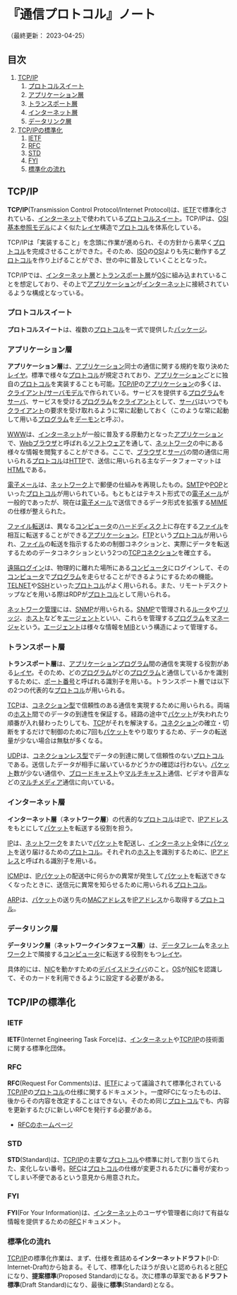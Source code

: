 # 『通信プロトコル』ノート

（最終更新： 2023-04-25）


## 目次

1. [TCP/IP](#tcpip)
	1. [プロトコルスイート](#プロトコルスイート)
	1. [アプリケーション層](#アプリケーション層)
	1. [トランスポート層](#トランスポート層)
	1. [インターネット層](#インターネット層)
	1. [データリンク層](#データリンク層)
1. [TCP/IPの標準化](#tcp-ipの標準化)
	1. [IETF](#ietf)
	1. [RFC](#rfc)
	1. [STD](#std)
	1. [FYI](#fyi)
	1. [標準化の流れ](#標準化の流れ)


## TCP/IP

**TCP/IP**(Transmission Control Protocol/Internet Protocol)は、[IETF](#ietf)で標準化されている、[インターネット](./network.md#インターネット)で使われている[プロトコルスイート](#プロトコルスイート)。TCP/IPは、[OSI基本参照モデル](./network_architecture.md#osi基本参照モデル)によく似た[レイヤ](./network_architecture.md#レイヤ)構造で[プロトコル](./network_architecture.md#プロトコル)を体系化している。

TCP/IPは「実装すること」を念頭に作業が進められ、その方針から素早く[プロトコル](./network_architecture.md#プロトコル)を完成させることができた。そのため、[ISO](./network_architecture.md#iso)の[OSI](./network_architecture.md#osi基本参照モデル)よりも先に動作する[プロトコル](./network_architecture.md#プロトコル)を作り上げることができ、世の中に普及していくこととなった。

TCP/IPでは、[インターネット層](#インターネット層)と[トランスポート層](#トランスポート層)が[OS](../../../computer/software/_/chapters/operating_system.md#オペレーティングシステム)に組み込まれていることを想定しており、その上で[アプリケーション](../../../computer/software/_/chapters/software.md#応用ソフトウェア)が[インターネット](./network.md#インターネット)に接続されているような構成となっている。

### プロトコルスイート

**プロトコルスイート**は、複数の[プロトコル](./network_architecture.md#プロトコル)を一式で提供した[パッケージ](../../../computer/software/_/chapters/package.md#パッケージ)。

### アプリケーション層

**アプリケーション層**は、[アプリケーション](../../../computer/software/_/chapters/software.md#応用ソフトウェア)同士の通信に関する規約を取り決めた[レイヤ](#レイヤ)。標準で様々な[プロトコル](./network_architecture.md#プロトコル)が規定されており、[アプリケーション](../../../computer/software/_/chapters/software.md#応用ソフトウェア)ごとに独自の[プロトコル](./network_architecture.md#プロトコル)を実装することも可能。[TCP/IP](#tcpip)の[アプリケーション](../../../computer/software/_/chapters/software.md#応用ソフトウェア)の多くは、[クライアント/サーバモデル](../../../system/_/chapters/system_processing_model.md#クライアントサーバシステム)で作られている。サービスを提供する[プログラム](../../../programming/_/chapters/programming.md#プログラム)を[サーバ](../../../system/_/chapters/system_processing_model.md#クライアントサーバシステム)、サービスを受ける[プログラム](../../../programming/_/chapters/programming.md#プログラム)を[クライアント](../../../system/_/chapters/system_processing_model.md#クライアントサーバシステム)として、[サーバ](../../../system/_/chapters/system_processing_model.md#クライアントサーバシステム)はいつでも[クライアント](../../../system/_/chapters/system_processing_model.md#クライアントサーバシステム)の要求を受け取れるように常に起動しておく（このような常に起動して用いる[プログラム](../../../programming/_/chapters/programming.md#プログラム)を[デーモン](../../../computer/linux/_/chapters/process_and_job.md#デーモン)と呼ぶ）。

[WWW](./application_layer.md#www)は、[インターネット](./network.md#インターネット)が一般に普及する原動力となった[アプリケーション](../../../computer/software/_/chapters/software.md#応用ソフトウェア)で、[Webブラウザ](./web.md#webブラウザ)と呼ばれる[ソフトウェア](../../../computer/software/_/chapters/software.md#ソフトウェア)を通して、[ネットワーク](./network.md#ネットワーク)の中にある様々な情報を閲覧することができる。ここで、[ブラウザ](./web.md#webブラウザ)と[サーバ](./web.md#webサーバ)の間の通信に用いられる[プロトコル](./network_architecture.md#プロトコル)は[HTTP](./application_layer.md#http)で、送信に用いられる主なデータフォーマットは[HTML](./web.md#html)である。

[電子メール](./application_layer.md#電子メール)は、[ネットワーク](./network.md#ネットワーク)上で郵便の仕組みを再現したもの。[SMTP](./application_layer.md#smtp)や[POP](./application_layer.md#pop)といった[プロトコル](./network_architecture.md#プロトコル)が用いられている。もともとはテキスト形式での[電子メール](./application_layer.md#電子メール)が一般的であったが、現在は[電子メール](./application_layer.md#電子メール)で送信できるデータ形式を拡張する[MIME](./application_layer.md#mime)の仕様が整えられた。

[ファイル転送](./application_layer.md#ファイル転送)は、異なる[コンピュータ](../../../computer/_/chapters/computer.md#コンピュータ)の[ハードディスク](../../../computer/hardware/_/chapters/auxiliary_memory_unit.md#ハードディスク)上に存在する[ファイル](../../../computer/software/_/chapters/file_system.md#ファイル)を相互に転送することができる[アプリケーション](../../../computer/software/_/chapters/software.md#応用ソフトウェア)。[FTP](./application_layer.md#ftp)という[プロトコル](./network_architecture.md#プロトコル)が用いられ、[ファイル](../../../computer/software/_/chapters/file_system.md#ファイル)の転送を指示するための制御コネクションと、実際にデータを転送するためのデータコネクションという2つの[TCP](./transport_layer.md#tcp)[コネクション](./network.md#コネクション)を確立する。

[遠隔ログイン](./application_layer.md#遠隔ログイン)は、物理的に離れた場所にある[コンピュータ](../../../computer/_/chapters/computer.md#コンピュータ)にログインして、その[コンピュータ](../../../computer/_/chapters/computer.md#コンピュータ)で[プログラム](../../../programming/_/chapters/programming.md#プログラム)を走らせることができるようにするための機能。[TELNET](./application_layer.md#telnet)や[SSH](./application_layer.md#ssh)といった[プロトコル](./network_architecture.md#プロトコル)がよく用いられる。また、リモートデスクトップなどを用いる際はRDPが[プロトコル](./network_architecture.md#プロトコル)として用いられる。

[ネットワーク管理](./application_layer.md#ネットワーク管理)には、[SNMP](./application_layer.md#snmp)が用いられる。[SNMP](./application_layer.md#snmp)で管理される[ルータ](./network_architecture.md#ルータ)や[ブリッジ](./network_architecture.md#ブリッジ)、[ホスト](./network.md#ホスト)などを[エージェント](./application_layer.md#snmp)といい、これらを管理する[プログラム](../../../programming/_/chapters/programming.md#プログラム)を[マネージャ](./application_layer.md#snmp)という。[エージェント](./application_layer.md#snmp)は様々な情報を[MIB](./application_layer.md#mib)という構造によって管理する。

### トランスポート層

**トランスポート層**は、[アプリケーション](../../../computer/software/_/chapters/software.md#応用ソフトウェア)[プログラム](../../../programming/_/chapters/programming.md#プログラム)間の通信を実現する役割がある[レイヤ](./network_architecture.md#レイヤ)。そのため、どの[プログラム](../../../programming/_/chapters/programming.md#プログラム)がどの[プログラム](../../../programming/_/chapters/programming.md#プログラム)と通信しているかを識別するために、[ポート番号](./address_on_network.md#ポート番号)と呼ばれる識別子を用いる。トランスポート層では以下の2つの代表的な[プロトコル](./network_architecture.md#プロトコル)が用いられる。

[TCP](./transport_layer.md#tcp)は、[コネクション型](./network.md#コネクション型)で信頼性のある通信を実現するために用いられる。両端の[ホスト](./network.md#ホスト)間でのデータの到達性を保証する。経路の途中で[パケット](./network.md#パケット)が失われたり順番が入れ替わったりしても、[TCP](./transport_layer.md#tcp)がそれを解決する。[コネクション](./network.md#コネクション)の確立・切断をするだけで制御のために7回も[パケット](./network.md#パケット)をやり取りするため、データの転送量が少ない場合は無駄が多くなる。

[UDP](./transport_layer.md#udp)は、[コネクションレス型](./network.md#コネクションレス型)でデータの到達に関して信頼性のない[プロトコル](./network_architecture.md#プロトコル)である。送信したデータが相手に届いているかどうかの確認は行わない。[パケット](./network.md#パケット)数が少ない通信や、[ブロードキャスト](./network.md#ブロードキャスト)や[マルチキャスト](./network.md#マルチキャスト)通信、ビデオや音声などの[マルチメディア](../../../computer/software/_/chapters/multimedia.md#マルチメディア)通信に向いている。

### インターネット層

**インターネット層**（**ネットワーク層**）の代表的な[プロトコル](./network_architecture.md#プロトコル)は[IP](./internet_layer.md#ip)で、[IPアドレス](./address_on_network.md#ipアドレス)をもとにして[パケット](./network.md#パケット)を転送する役割を担う。

[IP](./internet_layer.md#ip)は、[ネットワーク](./network.md#ネットワーク)をまたいで[パケット](./network.md#パケット)を配送し、[インターネット](./network.md#インターネット)全体に[パケット](./network.md#パケット)を送り届けるための[プロトコル](./network_architecture.md#プロトコル)。それぞれの[ホスト](./network.md#ホスト)を識別するために、[IPアドレス](./address_on_network.md#ipアドレス)と呼ばれる識別子を用いる。

[ICMP](./internet_layer.md#icmp)は、[IP](./internet_layer.md#ip)[パケット](./network.md#パケット)の配送中に何らかの異常が発生して[パケット](./network.md#パケット)を転送できなくなったときに、送信元に異常を知らせるために用いられる[プロトコル](./network_architecture.md#プロトコル)。

[ARP](./internet_layer.md#arp)は、[パケット](./network.md#パケット)の送り先の[MACアドレス](./address_on_network.md#macアドレス)を[IPアドレス](./address_on_network.md#ipアドレス)から取得する[プロトコル](./network_architecture.md#プロトコル)。

### データリンク層

**データリンク層**（**ネットワークインタフェース層**）は、[データフレーム](./datalink_layer.md#フレーム)を[ネットワーク](./network.md#ネットワーク)上で隣接する[コンピュータ](../../../computer/_/chapters/computer.md#コンピュータ)に転送する役割をもつ[レイヤ](./network_architecture.md#レイヤ)。

具体的には、[NIC](./network.md#nic)を動かすための[デバイスドライバ](../../../computer/hardware/_/chapters/io_unit.md#デバイスドライバ)のこと。[OS](../../../computer/software/_/chapters/operating_system.md#オペレーティングシステム)が[NIC](./network.md#nic)を認識して、そのカードを利用できるように設定する必要がある。


## TCP/IPの標準化

### IETF

**IETF**(Internet Engineering Task Force)は、[インターネット](./network.md#インターネット)や[TCP/IP](#tcpip)の技術面に関する標準化団体。

### RFC

**RFC**(Request For Comments)は、[IETF](#ietf)によって議論されて標準化されている[TCP/IP](#tcpip)の[プロトコル](./network_architecture.md#プロトコル)の仕様に関するドキュメント。一度RFCになったものは、後からその内容を改定することはできない。そのため同じ[プロトコル](./network_architecture.md#プロトコル)でも、内容を更新するたびに新しいRFCを発行する必要がある。

- [RFCのホームページ](https://www.rfc-editor.org/)

### STD

**STD**(Standard)は、[TCP/IP](#tcpip)の主要な[プロトコル](./network_architecture.md#プロトコル)や標準に対して割り当てられた、変化しない番号。[RFC](#rfc)は[プロトコル](./network_architecture.md#プロトコル)の仕様が変更されるたびに番号が変わってしまい不便であるという意見から用意された。

### FYI

**FYI**(For Your Information)は、[インターネット](./network.md#インターネット)のユーザや管理者に向けて有益な情報を提供するための[RFC](#rfc)ドキュメント。

### 標準化の流れ

[TCP/IP](#tcpip)の標準化作業は、まず、仕様を煮詰める**インターネットドラフト**(I-D: Internet-Draft)から始まる。そして、標準化したほうが良いと認められると[RFC](#rfc)になり、**提案標準**(Proposed Standard)になる。次に標準の草案である**ドラフト標準**(Draft Standard)になり、最後に**標準**(Standard)となる。

